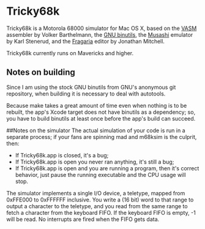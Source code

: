 # Tricky68k
Tricky68k is a Motorola 68000 simulator for Mac OS X, based on the 
[VASM](http://sun.hasenbraten.de/vasm/) assembler by Volker Barthelmann, the 
[GNU binutils](http://www.gnu.org/software/binutils/), the 
[Musashi](https://github.com/kstenerud/Musashi) emulator by Karl Stenerud, and
the [Fragaria](http://www.mugginsoft.com/code/fragaria) editor by Jonathan
Mitchell.

Tricky68k currently runs on Mavericks and higher.

## Notes on building
Since I am using the stock GNU binutils from GNU's anonymous git repository,
when building it is necessary to deal with autotools. 

Because make takes a great amount of time even when nothing is to be rebuilt, 
the app's Xcode target does not have binutils as a dependency; so, you have to
build binutils at least once before the app's build can succeed.

##Notes on the simulator
The actual simulation of your code is run in a separate process; if your fans
are spinning mad and m68ksim is the culprit, then:
 - If Tricky68k.app is closed, it's a bug;
 - If Tricky68k.app is open you never ran anything, it's still a bug;
 - If Tricky68k.app is open and you are running a program, then it's correct
   behavior, just pause the running executable and the CPU usage will stop.
   
The simulator implements a single I/O device, a teletype, mapped from
0xFFE000 to 0xFFFFFF inclusive. You write a (16 bit) word to that range to 
output a character to the teletype, and you read from the same range to fetch a 
character from the keyboard FIFO. If the keyboard FIFO is empty, -1 will be
read. No interrupts are fired when the FIFO gets data.

